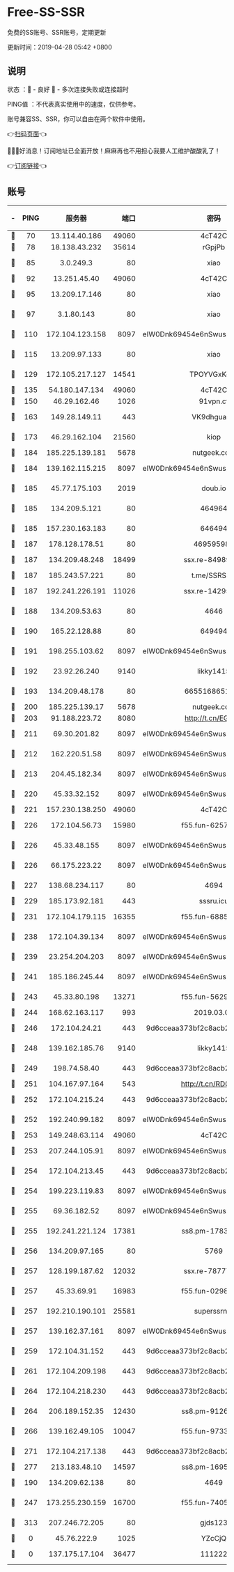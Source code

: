 # Free-SS-SSR

免费的SS账号、SSR账号，定期更新

更新时间：2019-04-28 05:42 +0800

## 说明

状态     ：🙂 - 良好 🙁 - 多次连接失败或连接超时

PING值   ：不代表真实使用中的速度，仅供参考。

账号兼容SS、SSR，你可以自由在两个软件中使用。

👉[扫码页面](https://liesauer.github.io/Free-SS-SSR/)👈

🎉🎉🎉好消息！订阅地址已全面开放！麻麻再也不用担心我要人工维护酸酸乳了！

👉[订阅链接](https://www.liesauer.net/yogurt/subscribe?ACCESS_TOKEN=DAYxR3mMaZAsaqUb)👈

## 账号

|-|PING|服务器|端口|密码|加密方式|区域|
|:----:|:----:|:-----:|-----:|:----:|:----:|:----:|
|🙂|70|13.114.40.186|49060|4cT42C|chacha20|JP|
|🙂|78|18.138.43.232|35614|rGpjPb|rc4-md5|SG|
|🙂|85|3.0.249.3|80|xiao|aes-128-ctr|SG|
|🙂|92|13.251.45.40|49060|4cT42C|chacha20|SG|
|🙂|95|13.209.17.146|80|xiao|aes-128-ctr|KR|
|🙂|97|3.1.80.143|80|xiao|aes-128-ctr|SG|
|🙂|110|172.104.123.158|8097|eIW0Dnk69454e6nSwuspv9DmS201tQ0D|aes-256-cfb|JP|
|🙂|115|13.209.97.133|80|xiao|aes-128-ctr|KR|
|🙂|129|172.105.217.127|14541|TPOYVGxKglpi|aes-256-cfb|JP|
|🙂|135|54.180.147.134|49060|4cT42C|chacha20|KR|
|🙂|150|46.29.162.46|1026|91vpn.cf|rc4-md5|RU|
|🙂|163|149.28.149.11|443|VK9dhgualsL|aes-256-cfb|SG|
|🙂|173|46.29.162.104|21560|kiop|aes-128-ctr|RU|
|🙂|184|185.225.139.181|5678|nutgeek.com|rc4-md5|US|
|🙂|184|139.162.115.215|8097|eIW0Dnk69454e6nSwuspv9DmS201tQ0D|aes-256-cfb|JP|
|🙂|185|45.77.175.103|2019|doub.io|aes-128-ctr|SG|
|🙂|185|134.209.5.121|80|464964|aes-256-cfb|US|
|🙂|185|157.230.163.183|80|646494|aes-256-cfb|US|
|🙂|187|178.128.178.51|80|469595985|chacha20|US|
|🙂|187|134.209.48.248|18499|ssx.re-84989340|aes-256-cfb|US|
|🙂|187|185.243.57.221|80|t.me/SSRSUB|rc4-md5|US|
|🙂|187|192.241.226.191|11026|ssx.re-14295921|aes-256-cfb|US|
|🙂|188|134.209.53.63|80|4646|aes-256-cfb|US|
|🙂|190|165.22.128.88|80|649494|aes-256-cfb|US|
|🙂|191|198.255.103.62|8097|eIW0Dnk69454e6nSwuspv9DmS201tQ0D|aes-256-cfb|US|
|🙂|192|23.92.26.240|9140|likky1415|aes-256-cfb|US|
|🙂|193|134.209.48.178|80|6655168651651|aes-256-cfb|US|
|🙂|200|185.225.139.17|5678|nutgeek.com|rc4-md5|US|
|🙂|203|91.188.223.72|8080|http://t.cn/EGJIyrl|rc4-md5|RU|
|🙂|211|69.30.201.82|8097|eIW0Dnk69454e6nSwuspv9DmS201tQ0D|aes-256-cfb|US|
|🙂|212|162.220.51.58|8097|eIW0Dnk69454e6nSwuspv9DmS201tQ0D|aes-256-cfb|US|
|🙂|213|204.45.182.34|8097|eIW0Dnk69454e6nSwuspv9DmS201tQ0D|aes-256-cfb|US|
|🙂|220|45.33.32.152|8097|eIW0Dnk69454e6nSwuspv9DmS201tQ0D|aes-256-cfb|US|
|🙂|221|157.230.138.250|49060|4cT42C|chacha20|US|
|🙂|226|172.104.56.73|15980|f55.fun-62579507|aes-256-cfb|SG|
|🙂|226|45.33.48.155|8097|eIW0Dnk69454e6nSwuspv9DmS201tQ0D|aes-256-cfb|US|
|🙂|226|66.175.223.22|8097|eIW0Dnk69454e6nSwuspv9DmS201tQ0D|aes-256-cfb|US|
|🙂|227|138.68.234.117|80|4694|aes-256-cfb|US|
|🙂|229|185.173.92.181|443|sssru.icu|rc4-md5|RU|
|🙂|231|172.104.179.115|16355|f55.fun-68858969|aes-256-cfb|SG|
|🙂|238|172.104.39.134|8097|eIW0Dnk69454e6nSwuspv9DmS201tQ0D|aes-256-cfb|SG|
|🙂|239|23.254.204.203|8097|eIW0Dnk69454e6nSwuspv9DmS201tQ0D|aes-256-cfb|US|
|🙂|241|185.186.245.44|8097|eIW0Dnk69454e6nSwuspv9DmS201tQ0D|aes-256-cfb|NL|
|🙂|243|45.33.80.198|13271|f55.fun-56298664|aes-256-cfb|US|
|🙂|244|168.62.163.117|993|2019.03.07|rc4-md5|US|
|🙂|246|172.104.24.21|443|9d6cceaa373bf2c8acb22e60b6a58be6|aes-256-cfb|US|
|🙂|248|139.162.185.76|9140|likky1415|aes-256-cfb|DE|
|🙂|249|198.74.58.40|443|9d6cceaa373bf2c8acb22e60b6a58be6|aes-256-cfb|US|
|🙂|251|104.167.97.164|543|http://t.cn/RD0D7sx|rc4-md5|CA|
|🙂|252|172.104.215.24|443|9d6cceaa373bf2c8acb22e60b6a58be6|aes-256-cfb|US|
|🙂|252|192.240.99.182|8097|eIW0Dnk69454e6nSwuspv9DmS201tQ0D|aes-256-cfb|US|
|🙂|253|149.248.63.114|49060|4cT42C|chacha20|CA|
|🙂|253|207.244.105.91|8097|eIW0Dnk69454e6nSwuspv9DmS201tQ0D|aes-256-cfb|US|
|🙂|254|172.104.213.45|443|9d6cceaa373bf2c8acb22e60b6a58be6|aes-256-cfb|US|
|🙂|254|199.223.119.83|8097|eIW0Dnk69454e6nSwuspv9DmS201tQ0D|aes-256-cfb|US|
|🙂|255|69.36.182.52|8097|eIW0Dnk69454e6nSwuspv9DmS201tQ0D|aes-256-cfb|US|
|🙂|255|192.241.221.124|17381|ss8.pm-17837831|aes-256-cfb|US|
|🙂|256|134.209.97.165|80|5769|aes-256-cfb|SG|
|🙂|257|128.199.187.62|12032|ssx.re-78777412|aes-256-cfb|SG|
|🙂|257|45.33.69.91|16983|f55.fun-02989986|aes-256-cfb|US|
|🙂|257|192.210.190.101|25581|superssrnet|aes-256-cfb|US|
|🙂|257|139.162.37.161|8097|eIW0Dnk69454e6nSwuspv9DmS201tQ0D|aes-256-cfb|SG|
|🙂|259|172.104.31.152|443|9d6cceaa373bf2c8acb22e60b6a58be6|aes-256-cfb|US|
|🙂|261|172.104.209.198|443|9d6cceaa373bf2c8acb22e60b6a58be6|aes-256-cfb|US|
|🙂|264|172.104.218.230|443|9d6cceaa373bf2c8acb22e60b6a58be6|aes-256-cfb|US|
|🙂|264|206.189.152.35|12430|ss8.pm-91266424|aes-256-cfb|SG|
|🙂|266|139.162.49.105|10047|f55.fun-97330264|aes-256-cfb|SG|
|🙂|271|172.104.217.138|443|9d6cceaa373bf2c8acb22e60b6a58be6|aes-256-cfb|US|
|🙂|277|213.183.48.10|14597|ss8.pm-16950622|rc4-md5|RU|
|🙂|190|134.209.62.138|80|4649|aes-256-cfb|US|
|🙂|247|173.255.230.159|16700|f55.fun-74058687|aes-256-cfb|US|
|🙂|313|207.246.72.205|80|gjds123|aes-256-cfb|US|
|🙁|0|45.76.222.9|1025|YZcCjQ|rc4-md5|JP|
|🙁|0|137.175.17.104|36477|111222|aes-256-cfb|US|
